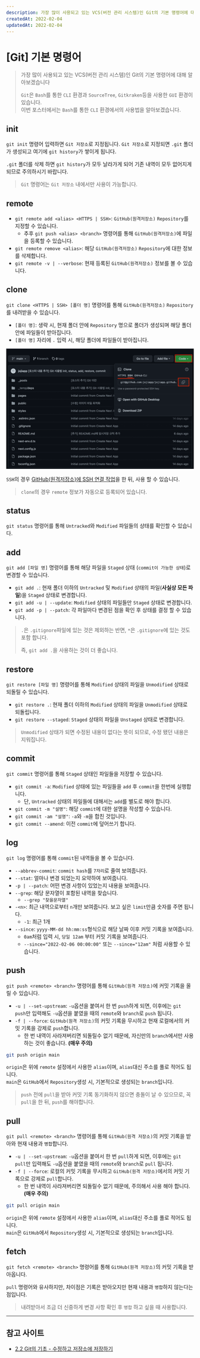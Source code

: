 ```yaml
---
description: 가장 많이 사용되고 있는 VCS(버전 관리 시스템)인 Git의 기본 명령어에 대해 알아보겠습니다.  
createdAt: 2022-02-04  
updatedAt: 2022-02-04
---
```


# [Git] 기본 명령어

> 가장 많이 사용되고 있는 VCS(버전 관리 시스템)인 Git의 기본 명령어에 대해 알아보겠습니다
>
> `Git`은 `Bash`를 통한 `CLI` 환경과 `SourceTree`, `Gitkraken`등을 사용한 `GUI` 환경이 있습니다.  
> 이번 포스터에서는 `Bash`를 통한 `CLI` 환경에서의 사용법을 알아보겠습니다.

## init

`git init` 명령어 입력하면 `Git 저장소`로 지정됩니다. `Git 저장소`로 지정되면 `.git` 폴더가 생성되고 여기에 `git history`가 쌓이게 됩니다.

`.git` 폴더를 삭제 하면 `git history`가 모두 날라가게 되어 기존 내역이 모두 없어지게 되므로 주의하시기 바랍니다.

> `Git` 명령어는 `Git 저장소` 내에서만 사용이 가능합니다.

## remote

- `git remote add <alias> <HTTPS | SSH>`: `GitHub(원격저장소)` `Repository`를 지정할 수 있습니다.
    - 추후 `git push <alias> <branch>` 명령어를 통해 `GitHub(원격저장소)`에 파일을 등록할 수 있습니다.
- `git remote remove <alias>`: 해당 `GitHub(원격저장소)` `Repository`에 대한 정보를 삭제합니다.
- `git remote -v | --verbose`: 현재 등록된 `GitHub(원격저장소)` 정보를 볼 수 있습니다.

## clone

`git clone <HTTPS | SSH> [폴더 명]` 명령어를 통해 `GitHub(원격저장소)` `Repository`를 내려받을 수 있습니다.

- `[폴더 명]`: 생략 시, 현재 폴더 안에 `Repository` 명으로 폴더가 생성되며 해당 폴더 안에 파일들이 받아집니다.
- `[폴더 명]` 자리에 `.` 입력 시, 해당 폴더에 파일들이 받아집니다.

![GitHub Clone](../../public/_posts/Git/Git_기본_명령어/screenshot1.png)

`SSH`의 경우 [GitHub(원격저장소)에 SSH 연결 작업](/_posts/Git/GitHub_SSH_연결)을 한 뒤, 사용 할 수 있습니다.

> `clone`의 경우 `remote` 정보가 자동으로 등록되어 있습니다.

## status

`git status` 명령어를 통해 `Untracked`와 `Modified` 파일들의 상태를 확인할 수 있습니다.

## add

`git add [파일 명]` 명령어를 통해 해당 파일을 `Staged` 상태 (`commit이 가능한 상태`)로 변경할 수 있습니다.

- `git add .`: 현재 폴더 이하의 `Untracked` 및 `Modified` 상태의 파일(**사실상 모든 파일**)을 `Staged` 상태로 변경합니다.
- `git add -u | --update`: `Modified` 상태의 파일들만 `Staged` 상태로 변경합니다.
- `git add -p | --patch`: 각 파일마다 변경된 점을 확인 후 상태를 결정 할 수 있습니다.

> `.`은 `.gitignore`파일에 있는 것은 제외하는 반면, `*`은 `.gitignore`에 있는 것도 포함 합니다.
>
> 즉, `git add .`을 사용하는 것이 더 좋습니다.

## restore

`git restore [파일 명]` 명령어를 통해 `Modified` 상태의 파일을 `Unmodified` 상태로 되돌릴 수 있습니다.

- `git restore .`: 현재 폴더 이하의 `Modified` 상태의 파일을 `Unmodified` 상태로 되돌립니다.
- `git restore --staged`: `Staged` 상태의 파일을 `Unstaged` 상태로 변경합니다.

> `Unmodified` 상태가 되면 수정된 내용이 없다는 뜻이 되므로, 수정 됐던 내용은 지워집니다.

## commit

`git commit` 명령어를 통해 `Staged` 상태인 파일들을 저장할 수 있습니다.

- `git commit -a`: `Modified` 상태에 있는 파일들을 `add` 후 `commit`을 한번에 실행합니다.
    - 단, `Untracked` 상태의 파일들에 대해서는 `add`를 별도로 해야 합니다.
- `git commit -m "설명"`: 해당 `commit`에 대한 설명을 작성할 수 있습니다.
- `git commit -am "설명"`: `-a`와 `-m`을 합친 것입니다.
- `git commit --amend`: 이전 `commit`에 덮어쓰기 합니다.

## log

`git log` 명령어를 통해 `commit`된 내역들을 볼 수 있습니다.

- `--abbrev-commit`: `commit hash`를 `7자리`로 줄여 보여줍니다.
- `--stat`: 얼마나 변경 되었는지 요약하여 보여줍니다.
- `-p | --patch`: 어떤 변경 사항이 있었는지 내용을 보여줍니다.
- `--grep`: 해당 문자열이 포함된 내역을 찾습니다.
    - `--grep "찾을문자열"`
- `-<n>`: 최근 내역으로부터 `n`개만 보여줍니다. 보고 싶은 `limit`만큼 숫자를 주면 됩니다.
    - `-1`: 최근 1개
- `--since`: `yyyy-MM-dd hh:mm:ss`형식으로 해당 날짜 이후 커밋 기록을 보여줍니다.
    - `0am`처럼 입력 시, `당일 12am` 부터 커밋 기록을 보여줍니다.
    - `--since="2022-02-06 00:00:00"` 또는 `--since="12am"` 처럼 사용할 수 있습니다.

## push

`git push <remote> <branch>` 명령어를 통해 `GitHub(원격 저장소)`에 커밋 기록을 올릴 수 있습니다.

- `-u | --set-upstream`: `-u`옵션을 붙여서 한 번 `push`하게 되면, 이후에는 `git push`만 입력해도 `-u`옵션을 붙였을 때의 `remote`와 `branch`로 `push`
  됩니다.
- `-f | --force`: `GitHub(원격 저장소)`의 커밋 기록을 무시하고 현재 로컬에서의 커밋 기록을 강제로 `push`합니다.
    - 한 번 내역이 사라져버리면 되돌릴수 없기 때문에, 자신만의 `branch`에서만 사용하는 것이 좋습니다. **(매우 주의)**

```zsh
git push origin main
```

`origin`은 위에 `remote` 설정에서 사용한 `alias`이며, `alias`대신 주소를 풀로 적어도 됩니다.  
`main`은 `GitHub`에서 `Repository`생성 시, 기본적으로 생성되는 `branch`입니다.

> `push` 전에 `pull`을 받아 커밋 기록 동기화하지 않으면 충돌이 날 수 있으므로, 꼭 `pull`을 한 뒤, `push`를 해야합니다.

## pull

`git pull <remote> <branch>` 명령어를 통해 `GitHub(원격 저장소)`의 커밋 기록을 받아와 현재 내용과 `병합`합니다.

- `-u | --set-upstream`: `-u`옵션을 붙여서 한 번 `pull`하게 되면, 이후에는 `git pull`만 입력해도 `-u`옵션을 붙였을 때의 `remote`와 `branch`로 `pull`
  됩니다.
- `-f | --force`: 로컬의 커밋 기록을 무시하고 `GitHub(원격 저장소)`에서의 커밋 기록으로 강제로 `pull`합니다.
    - 한 번 내역이 사라져버리면 되돌릴수 없기 때문에, 주의해서 사용 해야 합니다. **(매우 주의)**

```zsh
git pull origin main
```

`origin`은 위에 `remote` 설정에서 사용한 `alias`이며, `alias`대신 주소를 풀로 적어도 됩니다.  
`main`은 `GitHub`에서 `Repository`생성 시, 기본적으로 생성되는 `branch`입니다.

## fetch

`git fetch <remote> <branch>` 명령어를 통해 `GitHub(원격 저장소)`의 커밋 기록을 받아옵니다.

`pull` 명령어와 유사하지만, 차이점은 기록은 받아오지만 현재 내용과 `병합`하지 않는다는 점입니다.

> 내려받아서 조금 더 신중하게 변경 사항 확인 후 `병합` 하고 싶을 때 사용합니다.

---

## 참고 사이트

- [2.2 Git의 기초 - 수정하고 저장소에 저장하기](https://git-scm.com/book/ko/v2/Git%EC%9D%98-%EA%B8%B0%EC%B4%88-%EC%88%98%EC%A0%95%ED%95%98%EA%B3%A0-%EC%A0%80%EC%9E%A5%EC%86%8C%EC%97%90-%EC%A0%80%EC%9E%A5%ED%95%98%EA%B8%B0)
